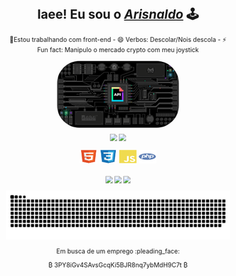 <h1 align="center">Iaee! Eu sou o <a href="https://www.linkedin.com/in/arisnaldo/"><i>Arisnaldo</i></a> 🕹️</h1>
<p align="center">🔭Estou trabalhando com front-end - 😄 Verbos: Descolar/Nois descola - ⚡ Fun fact: Manipulo o mercado crypto com meu joystick</a><br><br>
<img align="center" height="150" style="border-radius:50px;"           
       src="/assets/gifzao.gif">
       
<div align="center">
       <a href="https://github.com/ar1snaldo"> </a>
  <img height="150em" src="https://github-readme-stats.vercel.app/api?username=ar1snaldo&show_icons=true&theme=dracula&include_all_commits=true&count_private=true"/>
  <img height="150em" src="https://github-readme-stats.vercel.app/api/top-langs/?username=ar1snaldo&layout=compact&langs_count=7&theme=dracula"/>
</div>
  
  <div style="display: inline_block" align="center"><br>
  <img align="center" height="30" width="40" src="https://raw.githubusercontent.com/devicons/devicon/master/icons/html5/html5-original.svg">
  <img align="center" height="30" width="40" src="https://raw.githubusercontent.com/devicons/devicon/master/icons/css3/css3-original.svg">
  <img align="center" height="30" width="40" src="https://raw.githubusercontent.com/devicons/devicon/master/icons/javascript/javascript-plain.svg">
   <img align="center" height="30" width="40" src="https://raw.githubusercontent.com/devicons/devicon/master/icons/php/php-plain.svg">
</div>
  
   ##
  
 <div align="center"> 
  <a href="https://www.instagram.com/wuthass99" target="_blank"><img src="https://img.shields.io/badge/-Instagram-%23E4405F?style=for-the-badge&logo=instagram&logoColor=white" target="_blank"></a>
 	<a href="https://www.twitch.tv/arislovee" target="_blank"><img src="https://img.shields.io/badge/Twitch-9146FF?style=for-the-badge&logo=twitch&logoColor=white" target="_blank"></a>
  <a href = "mailto:arisnaldo@alu.ufc.br"><img src="https://img.shields.io/badge/-Gmail-%23333?style=for-the-badge&logo=gmail&logoColor=white" target="_blank"></a>
 
  ![Snake animation](https://github.com/ar1snaldo/ar1snaldo/blob/output/github-contribution-grid-snake.svg)
 
</div>

<div align="center">
  <p>Em busca de um emprego :pleading_face: </p>
       <p>&#x20BF; 3PY8iGv4SAvsGcqKi5BJR8nq7ybMdH9C7t &#x20BF;</p>
</div>
